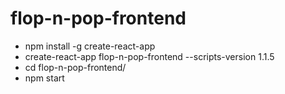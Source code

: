 # flop-n-pop-frontend

- npm install -g create-react-app
- create-react-app flop-n-pop-frontend --scripts-version 1.1.5
- cd flop-n-pop-frontend/
- npm start
